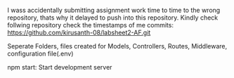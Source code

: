 I wass accidentally submitting assignment work time to time to the wrong repository, thats why it delayed to push into this repository.
Kindly check follwing repository check the timestamps of me commits:
    https://github.com/kirusanth-08/labsheet2-AF.git

Seperate Folders, files created for Models, Controllers, Routes, Middleware, configuration file(.env)


npm start: Start development server